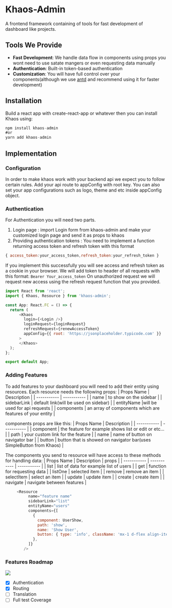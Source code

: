 # Khaos-Admin

A frontend framework containing of tools for fast development of dashboard like projects.

## Tools We Provide

* **Fast Development**: We handle data flow in components using props you wont need to use satate mangers or even requesting data manually 
* **Authentication**: Built-in token-based authentication 
* **Customization**: You will have full control over your components(although we use [antd](https://ant.design/) and recommend using it for faster development)

## Installation

Build a react app with create-react-app or whatever then you can install Khaos using:

```js
npm install khaos-admin
#or
yarn add khaos-admin
```

## Implementation

### Configuration
In order to make khaos work with your backend api we expect you to follow certain rules. Add your api route to appConfig with root key. You can also set your app configurations such as logo, theme and etc inside appConfig object.

### Authentication
For Authentication you will need two parts.
1. Login page : import Login form from khaos-admin and make your customized login page and send it as props to khaos
2. Providing authentication tokens : You need to implement a function returning access token and refresh token with this format 
```js
{ access_token:your_access_token,refresh_token:your_refresh_token }
```
If you implement this successfully you will see access and refresh token as a cookie in your browser. We will add token to header of all requests with this format:
`Bearer Your_access_token`
 On unauthorized request we will request new access using the refresh request function that you provided. 
```js
import React from 'react';
import { Khaos, Resource } from 'khaos-admin';

const App: React.FC = () => {
  return (
      <Khaos
        login={<Login />}
        loginRequest={loginRequest}
        refreshRequest={renewAccessToken}
        appConfig={{ root: 'https://jsonplaceholder.typicode.com' }}
      >
      </Khaos>
  );
};

export default App;

```
### Adding Features
To add features to your dashboard you will need to add their entity using resources. Each resource needs the following props:
| Props Name      | Description |
| ----------- | ----------- |
| name      | to show on the sidebar       |
| sidebarLink   | default link(will be used on sidebar)        |
| entityName |will be used for api requests |
| components      | an array of components which are features of your entity       |

components props are like this:
| Props Name      | Description |
| ----------- | ----------- |
| component      | the feature for example shows list or edit or etc...       |
| path      | your custom link for the feature      |
| name      | name of button on navigator bar   |
| button      | button that is showed on navigator bar(uses SimpleButton from Khaos)   |

The components you send to resource will have access to these methods for handling data:
| Props Name      | Description | props |
| ----------- | ----------- | ----------- |
| list      | list of data for example list of users      |
| get      | function for requesting data     |
| listOne      | selected item   |
| remove      | remove an item   |
| selectItem      | select an item   |
| update      | update item   |
| create      | create item   |
| navigate      | navigate between features   |

```js
     <Resource
          name="feature name"
          sidebarLink="list"
          entityName="users"
          components={[
            {
              component: UserShow,
              path: 'show',
              name: 'Show User',
              button: { type: 'info', className: 'mx-1 d-flex align-items-center' },
            },
          ]}
        />
```
### Features Roadmap
![](https://us-central1-progress-markdown.cloudfunctions.net/progress/45)
- [x] Authentication
- [x] Routing
- [ ] Translation
- [ ] Full test Coverage
